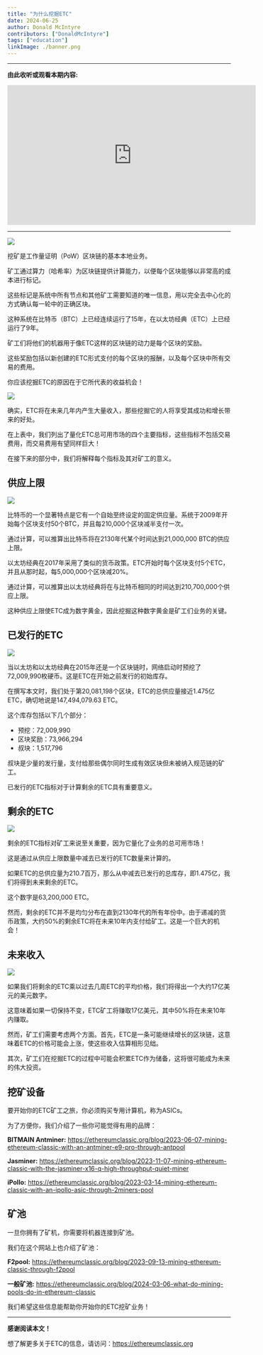 ```yaml
---
title: "为什么挖掘ETC"
date: 2024-06-25
author: Donald McIntyre
contributors: ["DonaldMcIntyre"]
tags: ["education"]
linkImage: ./banner.png
---
```


---
**由此收听或观看本期内容:**

<iframe width="560" height="315" src="https://www.youtube.com/embed/q0PKDo_FFyM" title="YouTube video player" frameborder="0" allow="accelerometer; autoplay; clipboard-write; encrypted-media; gyroscope; picture-in-picture; web-share" allowfullscreen></iframe>

---
![](./banner.png)

挖矿是工作量证明（PoW）区块链的基本本地业务。

矿工通过算力（哈希率）为区块链提供计算能力，以便每个区块能够以非常高的成本进行标记。

这些标记是系统中所有节点和其他矿工需要知道的唯一信息，用以完全去中心化的方式确认每一轮中的正确区块。

这种系统在比特币（BTC）上已经连续运行了15年，在以太坊经典（ETC）上已经运行了9年。

矿工们将他们的机器用于像ETC这样的区块链的动力是每个区块的奖励。

这些奖励包括以新创建的ETC形式支付的每个区块的报酬，以及每个区块中所有交易的费用。

你应该挖掘ETC的原因在于它所代表的收益机会！

![](./1.png)

确实，ETC将在未来几年内产生大量收入，那些挖掘它的人将享受其成功和增长带来的好处。

在上表中，我们列出了量化ETC总可用市场的四个主要指标，这些指标不包括交易费用，而交易费用有望同样巨大！

在接下来的部分中，我们将解释每个指标及其对矿工的意义。

## 供应上限

![](./2.png)

比特币的一个显著特点是它有一个自始至终设定的固定供应量。系统于2009年开始每个区块支付50个BTC，并且每210,000个区块减半支付一次。

通过计算，可以推算出比特币将在2130年代某个时间达到21,000,000 BTC的供应上限。

以太坊经典在2017年采用了类似的货币政策。ETC开始时每个区块支付5个ETC，并且从那时起，每5,000,000个区块减20%。

通过计算，可以推算出以太坊经典将在与比特币相同的时间达到210,700,000个供应上限。

这种供应上限使ETC成为数字黄金，因此挖掘这种数字黄金是矿工们业务的关键。

## 已发行的ETC

![](./3.png)

当以太坊和以太坊经典在2015年还是一个区块链时，网络启动时预挖了72,009,990枚硬币。这是ETC在开始之前发行的初始库存。

在撰写本文时，我们处于第20,081,198个区块，ETC的总供应量接近1.475亿ETC，确切地说是147,494,079.63 ETC。

这个库存包括以下几个部分：

- 预挖：72,009,990
- 区块奖励：73,966,294
- 叔块：1,517,796

叔块是少量的发行量，支付给那些偶尔同时生成有效区块但未被纳入规范链的矿工。

已发行的ETC指标对于计算剩余的ETC具有重要意义。

## 剩余的ETC

![](./4.png)

剩余的ETC指标对矿工来说至关重要，因为它量化了业务的总可用市场！

这是通过从供应上限数量中减去已发行的ETC数量来计算的。

如果ETC的总供应量为210.7百万，那么从中减去已发行的总库存，即1.475亿，我们将得到未来剩余的ETC。

这个数字是63,200,000 ETC。

然而，剩余的ETC并不是均匀分布在直到2130年代的所有年份中。由于递减的货币政策，大约50%的剩余ETC将在未来10年内支付给矿工。这是一个巨大的机会！

## 未来收入

![](./5.png)

如果我们将剩余的ETC乘以过去几周ETC的平均价格，我们将得出一个大约17亿美元的美元数字。

这意味着如果一切保持不变，ETC矿工将赚取17亿美元，其中50%将在未来10年内赚取。

然而，矿工们需要考虑两个方面。首先，ETC是一条可能继续增长的区块链，这意味着ETC的价格可能会上涨，使这些收入估算相形见绌。

其次，矿工们在挖掘ETC的过程中可能会积累ETC作为储备，这将很可能成为未来的伟大投资。

## 挖矿设备

要开始你的ETC矿工之旅，你必须购买专用计算机，称为ASICs。

为了方便你，我们介绍了一些你可能觉得有用的品牌：

**BITMAIN Antminer:** https://ethereumclassic.org/blog/2023-06-07-mining-ethereum-classic-with-an-antminer-e9-pro-through-antpool

**Jasminer:** https://ethereumclassic.org/blog/2023-11-07-mining-ethereum-classic-with-the-jasminer-x16-q-high-throughput-quiet-miner

**iPollo:** https://ethereumclassic.org/blog/2023-03-14-mining-ethereum-classic-with-an-ipollo-asic-through-2miners-pool

## 矿池

一旦你拥有了矿机，你需要将机器连接到矿池。

我们在这个网站上也介绍了矿池：

**F2pool:** https://ethereumclassic.org/blog/2023-09-13-mining-ethereum-classic-through-f2pool

**一般矿池:** https://ethereumclassic.org/blog/2024-03-06-what-do-mining-pools-do-in-ethereum-classic

我们希望这些信息能帮助你开始你的ETC挖矿业务！

---

**感谢阅读本文！**

想了解更多关于ETC的信息，请访问：https://ethereumclassic.org
